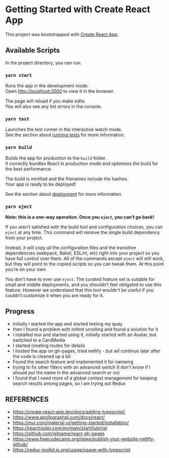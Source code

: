 # Getting Started with Create React App

This project was bootstrapped with [Create React App](https://github.com/facebook/create-react-app).

## Available Scripts

In the project directory, you can run:

### `yarn start`

Runs the app in the development mode.\
Open [http://localhost:3000](http://localhost:3000) to view it in the browser.

The page will reload if you make edits.\
You will also see any lint errors in the console.

### `yarn test`

Launches the test runner in the interactive watch mode.\
See the section about [running tests](https://facebook.github.io/create-react-app/docs/running-tests) for more information.

### `yarn build`

Builds the app for production to the `build` folder.\
It correctly bundles React in production mode and optimizes the build for the best performance.

The build is minified and the filenames include the hashes.\
Your app is ready to be deployed!

See the section about [deployment](https://facebook.github.io/create-react-app/docs/deployment) for more information.

### `yarn eject`

**Note: this is a one-way operation. Once you `eject`, you can’t go back!**

If you aren’t satisfied with the build tool and configuration choices, you can `eject` at any time. This command will remove the single build dependency from your project.

Instead, it will copy all the configuration files and the transitive dependencies (webpack, Babel, ESLint, etc) right into your project so you have full control over them. All of the commands except `eject` will still work, but they will point to the copied scripts so you can tweak them. At this point you’re on your own.

You don’t have to ever use `eject`. The curated feature set is suitable for small and middle deployments, and you shouldn’t feel obligated to use this feature. However we understand that this tool wouldn’t be useful if you couldn’t customize it when you are ready for it.

## Progress

- initially i started the app and started testing my quey 
- then I found a problem with inifinit scrolling and found a solution for it
- I installed mui and started using it, initially started with an Avatar, but switched to a CardMedia
- I started creating routes for details
- I hosted the app on gh-pages, tried netlify - but wll continue later after the code is cleaned up a bit
- Found the search feature and implemented it for nameing 
- trying to fix other filters with an advanced switch (I don't know if I should put the name in the advanced search or no)
- I found that I need more of a global context management for keeping search results among pages, so I am trying out Redux





## REFERENCES

- https://create-react-app.dev/docs/adding-typescript/
- https://www.apollographql.com/docs/react/
- https://mui.com/material-ui/getting-started/installation/
- https://reactrouter.com/en/main/start/tutorial
- https://github.com/gitname/react-gh-pages
- https://www.freecodecamp.org/news/publish-your-website-netlify-github/
- https://redux-toolkit.js.org/usage/usage-with-typescript



